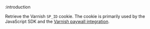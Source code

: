 :introduction

Retrieve the Varnish `SP_ID` cookie. The cookie is primarily used by the
JavaScript SDK and the [Varnish paywall integration](/varnish-integration/).
